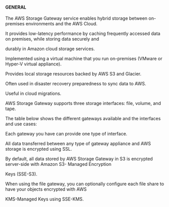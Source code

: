 #### GENERAL


The AWS Storage Gateway service enables hybrid storage between on-premises environments and the AWS Cloud.


It provides low-latency performance by caching frequently accessed data on premises, while storing data securely and

durably in Amazon cloud storage services.


Implemented using a virtual machine that you run on-premises (VMware or Hyper-V virtual appliance).


Provides local storage resources backed by AWS S3 and Glacier.


Often used in disaster recovery preparedness to sync data to AWS.


Useful in cloud migrations.


AWS Storage Gateway supports three storage interfaces: file, volume, and tape.


The table below shows the different gateways available and the interfaces and use cases:


Each gateway you have can provide one type of interface.


All data transferred between any type of gateway appliance and AWS storage is encrypted using SSL.


By default, all data stored by AWS Storage Gateway in S3 is encrypted server-side with Amazon S3- Managed Encryption

Keys (SSE-S3).


When using the file gateway, you can optionally configure each file share to have your objects encrypted with AWS

KMS-Managed Keys using SSE-KMS.

